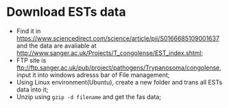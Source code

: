 # Download ESTs data

+ Find it in https://www.sciencedirect.com/science/article/pii/S0166685109001637 and the data are avaliable at http://www.sanger.ac.uk/Projects/T_congolense/EST_index.shtml;
+ FTP site is ftp://ftp.sanger.ac.uk/pub/project/pathogens/Trypanosoma/congolense, input it into windows adresss bar of File management;
+ Using Linux environment(Ubuntu), create a new folder and trans all ESTs data into it;
+ Unzip using `gzip -d filename` and get the fas data;
